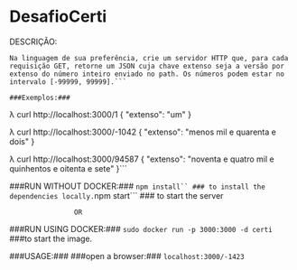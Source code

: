 # DesafioCerti

DESCRIÇÃO:

````
Na linguagem de sua preferência, crie um servidor HTTP que, para cada
requisição GET, retorne um JSON cuja chave extenso seja a versão por
extenso do número inteiro enviado no path. Os números podem estar no
intervalo [-99999, 99999].```

###Exemplos:###
````

λ curl http://localhost:3000/1
{ "extenso": "um" }

λ curl http://localhost:3000/-1042
{ "extenso": "menos mil e quarenta e dois" }

λ curl http://localhost:3000/94587
{ "extenso": "noventa e quatro mil e quinhentos e oitenta e sete" }```

###RUN WITHOUT DOCKER:###
` npm install`` ### to install the dependencies locally. `npm start``` ### to start the server

                    OR

###RUN USING DOCKER:###
`sudo docker run -p 3000:3000 -d certi` ###to start the image.

###USAGE:###
###open a browser:###
`localhost:3000/-1423`
